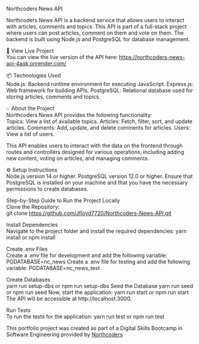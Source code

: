 Northcoders News API

Northcoders News API is a backend service that allows users to interact with articles, comments and topics. This API is part of a full-stack project where users can post articles, comment on them and vote on them. The backend is built using Node.js and PostgreSQL for database management.

🔗 View Live Project  
You can view the live version of the API here:
https://northcoders-news-api-4aqk.onrender.com/

📦 Technologies Used  
Node.js: Backend runtime environment for executing JavaScript.
Express.js: Web framework for building APIs.
PostgreSQL: Relational database used for storing articles, comments and topics.

💡 About the Project  
Northcoders News API provides the following functionality:  
Topics: View a list of available topics.
Articles: Fetch, filter, sort, and update articles.
Comments: Add, update, and delete comments for articles.
Users: View a list of users.

This API enables users to interact with the data on the frontend through routes and controllers designed for various operations, including adding new content, voting on articles, and managing comments.

⚙️ Setup Instructions  
Node.js version 14 or higher.
PostgreSQL version 12.0 or higher.
Ensure that PostgreSQL is installed on your machine and that you have the necessary permissions to create databases.

Step-by-Step Guide to Run the Project Locally  
Clone the Repository:  
git clone https://github.com/Jfloyd7720/Northcoders-News-API.git

Install Dependencies  
Navigate to the project folder and install the required dependencies:
yarn install or npm install

Create .env Files  
Create a .env file for development and add the following variable:
PGDATABASE=nc_news
Create a .env file for testing and add the following variable:
PGDATABASE=nc_news_test

Create Databases  
yarn run setup-dbs or npm run setup-dbs
Seed the Database
yarn run seed or npm run seed
Now, start the application:
yarn run start or npm run start
The API will be accessible at http://localhost:3000.

Run Tests  
To run the tests for the application:
yarn run test or npm run test

This portfolio project was created as part of a Digital Skills Bootcamp in Software Engineering provided by [Northcoders](https://northcoders.com/)
